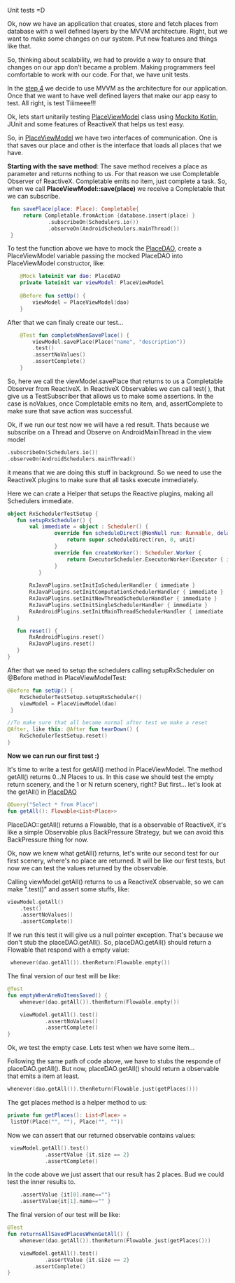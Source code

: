Unit tests =D

Ok, now we have an application that creates, store and fetch places from database with a well defined layers by the MVVM architecture. Right, but we want to make some changes on our system. Put new features and things like that.

So, thinking about scalability, we had to provide a way to ensure that changes on our app don't became a problem. Making programmers feel comfortable to work with our code. For that, we have unit tests.

In the [step 4](https://github.com/roubertedgar/workshoptw/tree/step-4)  we decide to use MVVM as the architecture for our application. Once that we want to have well defined layers that make our app easy to test. All right, is test Tiiimeee!!!

Ok,  lets start unitarily testing [PlaceViewModel](https://github.com/roubertedgar/workshoptw/blob/step-5/app/src/main/java/workshoptw/com/work_shop_tw/views/place/PlaceViewModel.kt) class using [Mockito Kotlin](https://github.com/nhaarman/mockito-kotlin), JUnit and some features of ReactiveX that helps us test easy.

So, in [PlaceViewModel](https://github.com/roubertedgar/workshoptw/blob/step-5/app/src/main/java/workshoptw/com/work_shop_tw/views/place/PlaceViewModel.kt) we have two interfaces of communication. One is that saves our place and other is the interface that loads all places that we have.

**Starting with the save method**: The save method receives a place as parameter and returns nothing to us. For that reason we use Completable Observer of ReactiveX. Completable emits no item, just complete a task. So, when we call **PlaceViewModel::save(place)** we receive a Completable that we can subscribe.

   ```kotlin
    fun savePlace(place: Place): Completable{
	    return Completable.fromAction {database.insert(place) } 
     		    .subscribeOn(Schedulers.io()) 
     		    .observeOn(AndroidSchedulers.mainThread())
	}
   ```

To test the function above we have to mock the [PlaceDAO](https://github.com/roubertedgar/workshoptw/blob/step-5/app/src/main/java/workshoptw/com/work_shop_tw/models/place/PlaceDAO.kt), create a PlaceViewModel variable passing the mocked PlaceDAO into PlaceViewModel constructor, like:

```kotlin
	@Mock lateinit var dao: PlaceDAO 
	private lateinit var viewModel: PlaceViewModel
	 
	@Before fun setUp() {
		viewModel = PlaceViewModel(dao) 
	}
```

After that we can finaly create our test...

```kotlin
	@Test fun completeWhenSavePlace() {
		viewModel.savePlace(Place("name", "description")) 
		.test() 
		.assertNoValues() 
		.assertComplete() 
	}
```

So, here we call the viewModel.savePlace that returns to us a Completable Observer from ReactiveX. In ReactiveX Observables we can call test( ), that give us a TestSubscriber that allows us to make some assertions. In the case is noValues, once Completable emits no item, and, assertComplete to make
sure that save action was successful. 

Ok, if we run our test now we will have a red result. Thats because we subscribe on a Thread and Observe on AndroidMainThread in the view model
```kotlin
.subscribeOn(Schedulers.io())
.observeOn(AndroidSchedulers.mainThread()
```

 it means that  we are doing this stuff in background. So we need to use the ReactiveX plugins to make sure that all tasks execute immediately.

Here we can crate a Helper that setups the Reactive plugins, making all Schedulers immediate.
 ```kotlin 
 object RxSchedulerTestSetup {
	fun setupRxScheduler() {
	    val immediate = object : Scheduler() {
			    override fun scheduleDirect(@NonNull run: Runnable, delay: Long, @NonNull unit: TimeUnit): Disposable {
			        return super.scheduleDirect(run, 0, unit)
			    }	
			    override fun createWorker(): Scheduler.Worker {
			        return ExecutorScheduler.ExecutorWorker(Executor { it.run() })
			    }
		   }
   
	    RxJavaPlugins.setInitIoSchedulerHandler { immediate }
	    RxJavaPlugins.setInitComputationSchedulerHandler { immediate }
	    RxJavaPlugins.setInitNewThreadSchedulerHandler { immediate }
	    RxJavaPlugins.setInitSingleSchedulerHandler { immediate }
	    RxAndroidPlugins.setInitMainThreadSchedulerHandler { immediate 	}
	}

	fun reset() {
	    RxAndroidPlugins.reset()
	    RxJavaPlugins.reset()
	}
}
```
After that we need to setup the schedulers calling setupRxScheduler on @Before method in PlaceViewModelTest:

```kotlin
@Before fun setUp() {
	RxSchedulerTestSetup.setupRxScheduler()
	viewModel = PlaceViewModel(dao) 
 }

//To make sure that all became normal after test we make a reset
@After, like this: @After fun tearDown() {
	RxSchedulerTestSetup.reset() 
}
```

**Now we can run our first test :)**

It's time to write a test for getAll() method in PlaceViewModel. The method getAll() returns 0...N Places to us. In this case we should test the empty return scenery, and the 1 or N return scenery, right?
 But first... let's look at the getAll() in [PlaceDAO](https://github.com/roubertedgar/workshoptw/blob/step-5/app/src/main/java/workshoptw/com/work_shop_tw/models/place/PlaceDAO.kt)

```kotlin
@Query("Select * from Place")
fun getAll(): Flowable<List<Place>>
```
PlaceDAO::getAll() returns a Flowable, that is a observable of ReactiveX, it's like a simple Observable<T> plus BackPressure Strategy, but we can avoid this BackPressure thing for now.

Ok, now we knew what getAll() returns, let's write our second test for our first scenery, where's no place are returned. It will be like our first tests, but now we can test the values returned by the observable.

Calling viewModel.getAll() returns to us a ReactiveX observable, so we can make ".test()" and assert some stuffs, like:

```kotlin
viewModel.getAll()
	.test()
    .assertNoValues()
    .assertComplete()
````
    
If we run this test it will give us a null pointer exception. That's because we don't stub the placeDAO.getAll().
So, placeDAO.getAll() should return a Flowable that respond with a empty value:
```kotlin
 whenever(dao.getAll()).thenReturn(Flowable.empty())
 ```
The final version of our test will be like:

```kotlin
@Test
fun emptyWhenAreNoItemsSaved() {
    whenever(dao.getAll()).thenReturn(Flowable.empty())

    viewModel.getAll().test()
            .assertNoValues()
            .assertComplete()
}
```

Ok, we test the empty case. Lets test when we have some item...

Following the same path of code above, we have to stubs the responde of placeDAO.getAll(). But now, placeDAO.getAll() should return a observable that emits a item at least.

```kotlin
whenever(dao.getAll()).thenReturn(Flowable.just(getPlaces()))
```

The get places method is a helper method to us:

```kotlin
private fun getPlaces(): List<Place> =
 listOf(Place("", ""), Place("", ""))
```
Now we can assert that our returned observable contains values:
```kotlin
 viewModel.getAll().test()
            .assertValue {it.size == 2}
            .assertComplete() 
```
In the code above we just assert that our result has 2 places. Bud we could test the inner results to.

```kotlin
	.assertValue {it[0].name==""}
	.assertValue{it[1].name=="" }	
```
          
  The final version of our test will be like:
  
```kotlin
@Test
fun returnsAllSavedPlacesWhenGetAll() {
    whenever(dao.getAll()).thenReturn(Flowable.just(getPlaces()))

    viewModel.getAll().test()
            .assertValue {it.size == 2}
	    .assertComplete()
}
```
     


                    
                    
<!--stackedit_data:
eyJoaXN0b3J5IjpbMjAzNDM5NTM0NywtMzc1MTU4NzgxXX0=
-->